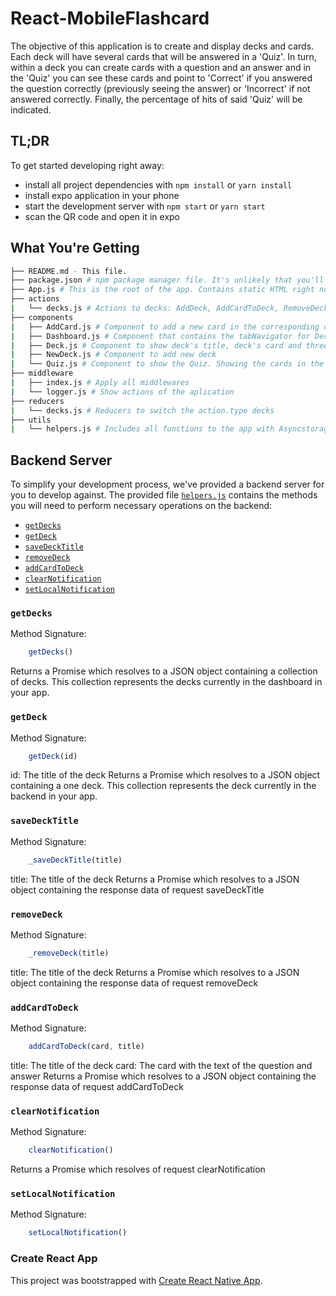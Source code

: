 # React-MobileFlashcard

The objective of this application is to create and display decks and cards. Each deck will have several cards that will be answered in a 'Quiz'. In turn, within a deck you can create cards with a question and an answer and in the 'Quiz' you can see these cards and point to 'Correct' if you answered the question correctly (previously seeing the answer) or 'Incorrect' if not answered correctly. Finally, the percentage of hits of said 'Quiz' will be indicated.


## TL;DR
To get started developing right away:
   * install all project dependencies with `npm install` or `yarn install`
   * install expo application in your phone
   * start the development server with `npm start` or `yarn start`
   * scan the QR code and open it in expo
## What You're Getting
```bash
├── README.md - This file.
├── package.json # npm package manager file. It's unlikely that you'll need to modify this.
├── App.js # This is the root of the app. Contains static HTML right now.
├── actions
|   └── decks.js # Actions to decks: AddDeck, AddCardToDeck, RemoveDeck and ReceiveDeck
├── components
|   ├── AddCard.js # Component to add a new card in the corresponding deck
|   ├── Dashboard.js # Component that contains the tabNavigator for Decks and AddDeck and show all decks
|   ├── Deck.js # Component to show deck's title, deck's card and three buttons to 'Start Quiz', 'Add Card' and 'Remove Deck' 
|   ├── NewDeck.js # Component to add new deck
|   └── Quiz.js # Component to show the Quiz. Showing the cards in the deck with the option to see the answer/question and two buttons to 'Correct' or 'Incorrect'
├── middleware  
|   ├── index.js # Apply all middlewares 
|   └── logger.js # Show actions of the aplication
├── reducers
|   └── decks.js # Reducers to switch the action.type decks
├── utils
|   └── helpers.js # Includes all functions to the app with Asyncstorage and Notifications
```
## Backend Server
To simplify your development process, we've provided a backend server for you to develop against. The provided file [`helpers.js`](utils/helpers.js) contains the methods you will need to perform necessary operations on the backend:

* [`getDecks`](#getDecks)
* [`getDeck`](#getDeck)
* [`saveDeckTitle`](#saveDeckTitle)
* [`removeDeck`](#removeDeck)
* [`addCardToDeck`](#addCardToDeck)
* [`clearNotification`](#clearNotification)
* [`setLocalNotification`](#setLocalNotification)

### `getDecks`
    
Method Signature:
```js
    getDecks()
```
Returns a Promise which resolves to a JSON object containing a collection of decks.
This collection represents the decks currently in the dashboard in your app.

### `getDeck`

Method Signature:
```js
    getDeck(id)
```
id: <String> The title of the deck
Returns a Promise which resolves to a JSON object containing a one deck.
This collection represents the deck currently in the backend in your app.

### `saveDeckTitle`

Method Signature:
```js
    _saveDeckTitle(title)
```
title: <String> The title of the deck
Returns a Promise which resolves to a JSON object containing the response data of request saveDeckTitle

### `removeDeck`

Method Signature:
```js
    _removeDeck(title)
```
title: <String> The title of the deck
Returns a Promise which resolves to a JSON object containing the response data of request removeDeck

### `addCardToDeck`

Method Signature:
```js
    addCardToDeck(card, title)
```
title: <String> The title of the deck
card: <Object> The card with the text of the question and answer
Returns a Promise which resolves to a JSON object containing the response data of request addCardToDeck

### `clearNotification`

Method Signature:
```js
    clearNotification()
```
Returns a Promise which resolves of request clearNotification

### `setLocalNotification`

Method Signature:
```js
    setLocalNotification()
```

### Create React App
This project was bootstrapped with [Create React Native App](https://github.com/expo/create-react-native-app).

